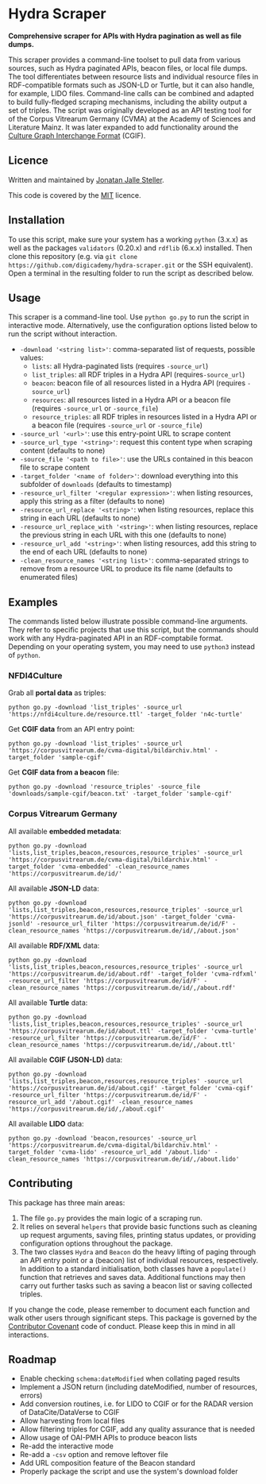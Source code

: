 # Hydra Scraper

**Comprehensive scraper for APIs with Hydra pagination as well as file dumps.**

This scraper provides a command-line toolset to pull data from various sources,
such as Hydra paginated APIs, beacon files, or local file dumps. The tool
differentiates between resource lists and individual resource files in
RDF-compatible formats such as JSON-LD or Turtle, but it can also handle, for
example, LIDO files. Command-line calls can be combined and adapted to build
fully-fledged scraping mechanisms, including the ability output a set of
triples. The script was originally developed as an API testing tool for of the
Corpus Vitrearum Germany (CVMA) at the Academy of Sciences and Literature
Mainz. It was later expanded to add functionality around the
[Culture Graph Interchange Format](https://docs.nfdi4culture.de/ta5-cgif-specification)
(CGIF).

## Licence

Written and maintained by [Jonatan Jalle Steller](mailto:jonatan.steller@adwmainz.de).

This code is covered by the [MIT](https://opensource.org/license/MIT/) licence.

## Installation

To use this script, make sure your system has a working `python` (3.x.x) as well as the
packages `validators` (0.20.x) and `rdflib` (6.x.x) installed. Then clone this
repository (e.g. via `git clone https://github.com/digicademy/hydra-scraper.git`
or the SSH equivalent). Open a terminal in the resulting folder to run the
script as described below.

## Usage

This scraper is a command-line tool. Use `python go.py` to run the script in
interactive mode. Alternatively, use the configuration options listed below to
run the script without interaction.

- `-download '<string list>'`: comma-separated list of requests, possible values:
  - `lists`: all Hydra-paginated lists (requires `-source_url`)
  - `list_triples`: all RDF triples in a Hydra API (requires`-source_url`)
  - `beacon`: beacon file of all resources listed in a Hydra API (requires `-source_url`)
  - `resources`: all resources listed in a Hydra API or a beacon file (requires `-source_url` or `-source_file`)
  - `resource_triples`: all RDF triples in resources listed in a Hydra API or a beacon file (requires `-source_url` or `-source_file`)
- `-source_url '<url>'`: use this entry-point URL to scrape content
- `-source_url_type '<string>'`: request this content type when scraping content (defaults to none)
- `-source_file '<path to file>'`: use the URLs contained in this beacon file to scrape content
- `-target_folder '<name of folder>'`: download everything into this subfolder of `downloads` (defaults to timestamp)
- `-resource_url_filter '<regular expression>'`: when listing resources, apply this string as a filter (defaults to none)
- `-resource_url_replace '<string>'`: when listing resources, replace this string in each URL (defaults to none)
- `-resource_url_replace_with '<string>'`: when listing resources, replace the previous string in each URL with this one (defaults to none)
- `-resource_url_add '<string>'`: when listing resources, add this string to the end of each URL (defaults to none)
- `-clean_resource_names '<string list>'`: comma-separated strings to remove from a resource URL to produce its file name (defaults to enumerated files)

## Examples

The commands listed below illustrate possible command-line arguments. They
refer to specific projects that use this script, but the commands should work
with any Hydra-paginated API in an RDF-comptabile format. Depending on your
operating system, you may need to use `python3` instead of `python`.

### NFDI4Culture

Grab all **portal data** as triples:

```
python go.py -download 'list_triples' -source_url 'https://nfdi4culture.de/resource.ttl' -target_folder 'n4c-turtle'
```

Get **CGIF data** from an API entry point:

```
python go.py -download 'list_triples' -source_url 'https://corpusvitrearum.de/cvma-digital/bildarchiv.html' -target_folder 'sample-cgif'
```

Get **CGIF data from a beacon** file:

```
python go.py -download 'resource_triples' -source_file 'downloads/sample-cgif/beacon.txt' -target_folder 'sample-cgif'
```

### Corpus Vitrearum Germany

All available **embedded metadata**:

```
python go.py -download 'lists,list_triples,beacon,resources,resource_triples' -source_url 'https://corpusvitrearum.de/cvma-digital/bildarchiv.html' -target_folder 'cvma-embedded' -clean_resource_names 'https://corpusvitrearum.de/id/'
```

All available **JSON-LD** data:

```
python go.py -download 'lists,list_triples,beacon,resources,resource_triples' -source_url 'https://corpusvitrearum.de/id/about.json' -target_folder 'cvma-jsonld' -resource_url_filter 'https://corpusvitrearum.de/id/F' -clean_resource_names 'https://corpusvitrearum.de/id/,/about.json'
```

All available **RDF/XML** data:

```
python go.py -download 'lists,list_triples,beacon,resources,resource_triples' -source_url 'https://corpusvitrearum.de/id/about.rdf' -target_folder 'cvma-rdfxml' -resource_url_filter 'https://corpusvitrearum.de/id/F' -clean_resource_names 'https://corpusvitrearum.de/id/,/about.rdf'
```

All available **Turtle** data:

```
python go.py -download 'lists,list_triples,beacon,resources,resource_triples' -source_url 'https://corpusvitrearum.de/id/about.ttl' -target_folder 'cvma-turtle' -resource_url_filter 'https://corpusvitrearum.de/id/F' -clean_resource_names 'https://corpusvitrearum.de/id/,/about.ttl'
```

All available **CGIF (JSON-LD)** data:

```
python go.py -download 'lists,list_triples,beacon,resources,resource_triples' -source_url 'https://corpusvitrearum.de/id/about.cgif' -target_folder 'cvma-cgif' -resource_url_filter 'https://corpusvitrearum.de/id/F' -resource_url_add '/about.cgif' -clean_resource_names 'https://corpusvitrearum.de/id/,/about.cgif'
```

All available **LIDO** data:

```
python go.py -download 'beacon,resources' -source_url 'https://corpusvitrearum.de/cvma-digital/bildarchiv.html' -target_folder 'cvma-lido' -resource_url_add '/about.lido' -clean_resource_names 'https://corpusvitrearum.de/id/,/about.lido'
```

## Contributing

This package has three main areas:

1. The file `go.py` provides the main logic of a scraping run.
2. It relies on several `helpers` that provide basic functions such as cleaning up request arguments, saving files, printing status updates, or providing configuration options throughout the package.
3. The two classes `Hydra` and `Beacon` do the heavy lifting of paging through an API entry point or a (beacon) list of individual resources, respectively. In addition to a standard initialisation, both classes have a `populate()` function that retrieves and saves data. Additional functions may then carry out further tasks such as saving a beacon list or saving collected triples.

If you change the code, please remember to document each function and walk other users through significant steps. This package is governed by the [Contributor Covenant](https://www.contributor-covenant.org/de/version/1/4/code-of-conduct/) code of conduct. Please keep this in mind in all interactions.

## Roadmap

- Enable checking `schema:dateModified` when collating paged results
- Implement a JSON return (including dateModified, number of resources, errors)
- Add conversion routines, i.e. for LIDO to CGIF or for the RADAR version of DataCite/DataVerse to CGIF
- Allow harvesting from local files
- Allow filtering triples for CGIF, add any quality assurance that is needed
- Allow usage of OAI-PMH APIs to produce beacon lists
- Re-add the interactive mode
- Re-add a `-csv` option and remove leftover file
- Add URL composition feature of the Beacon standard
- Properly package the script and use the system's download folder
